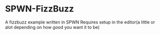 # SPWN-FizzBuzz
A fizzbuzz example written in SPWN
Requires setup in the editor(a little or alot depending on how good you want it to be)
